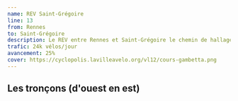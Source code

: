 ```yaml
---
name: REV Saint-Grégoire
line: 13
from: Rennes
to: Saint-Grégoire
description: Le REV entre Rennes et Saint-Grégoire le chemin de hallage de l'Ille puis l'avenue Gros Malhon et la rue du général de Gaulle dans St Grégoire.
trafic: 24k vélos/jour
avancement: 25%
cover: https://cyclopolis.lavilleavelo.org/vl12/cours-gambetta.png
---
```


## Les tronçons (d'ouest en est)
